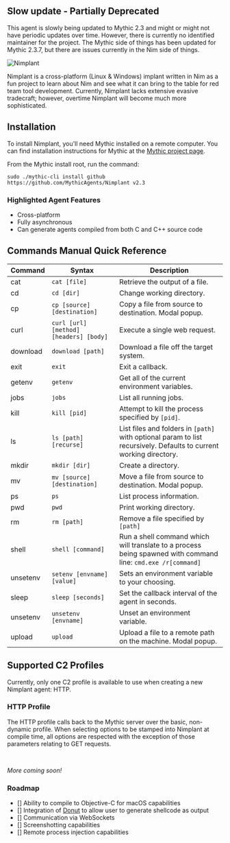 ## Slow update - Partially Deprecated
This agent is slowly being updated to Mythic 2.3 and might or might not have periodic updates over time. However, there is currently no identified maintainer for the project. The Mythic side of things has been updated for Mythic 2.3.7, but there are issues currently in the Nim side of things.

![Nimplant](agent_icons/nimplant.svg)

Nimplant is a cross-platform (Linux & Windows) implant written in Nim as a fun project to learn about Nim and see what it can bring to the table for red team tool development. Currently, Nimplant lacks extensive evasive tradecraft; however, overtime Nimplant will become much more sophisticated.


## Installation
To install Nimplant, you'll need Mythic installed on a remote computer. You can find installation instructions for Mythic at the [Mythic project page](https://github.com/its-a-feature/Mythic/).

From the Mythic install root, run the command:

`sudo ./mythic-cli install github https://github.com/MythicAgents/Nimplant v2.3`


### Highlighted Agent Features
- Cross-platform
- Fully asynchronous
- Can generate agents compiled from both C and C++ source code

## Commands Manual Quick Reference

Command | Syntax | Description
------- | ------ | -----------
cat | `cat [file]` | Retrieve the output of a file.
cd | `cd [dir]` | Change working directory.
cp | `cp [source] [destination]` | Copy a file from source to destination. Modal popup.
curl | `curl [url] [method] [headers] [body]` | Execute a single web request.
download | `download [path]` | Download a file off the target system.
exit | `exit` | Exit a callback.
getenv | `getenv` | Get all of the current environment variables.
jobs | `jobs` | List all running jobs.
kill | `kill [pid]` | Attempt to kill the process specified by `[pid]`.
ls | `ls [path] [recurse]` | List files and folders in `[path]` with optional param to list recursively. Defaults to current working directory.
mkdir | `mkdir [dir]` | Create a directory.
mv | `mv [source] [destination]` | Move a file from source to destination. Modal popup.
ps | `ps` | List process information.
pwd | `pwd` | Print working directory.
rm | `rm [path]` | Remove a file specified by `[path]`
shell | `shell [command]` | Run a shell command which will translate to a process being spawned with command line: `cmd.exe /r[command]`
unsetenv | `setenv [envname] [value]` | Sets an environment variable to your choosing.
sleep | `sleep [seconds]` | Set the callback interval of the agent in seconds.
unsetenv | `unsetenv [envname]` | Unset an environment variable.
upload | `upload` | Upload a file to a remote path on the machine. Modal popup.

## Supported C2 Profiles

Currently, only one C2 profile is available to use when creating a new Nimplant agent: HTTP.

### HTTP Profile

The HTTP profile calls back to the Mythic server over the basic, non-dynamic profile. When selecting options to be stamped into Nimplant at compile time, all options are respected with the exception of those parameters relating to GET requests.

</br>

*More coming soon!*

### Roadmap
- [] Ability to compile to Objective-C for macOS capabilities 
- [] Integration of [Donut](https://github.com/theWover/Donut) to allow user to generate shellcode as output
- [] Communication via WebSockets
- [] Screenshotting capabilities 
- [] Remote process injection capabilities
